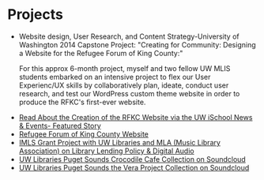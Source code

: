 <h1>Projects</h1>

<ul>
<li>Website design, User Research, and Content Strategy-University of Washington 2014 Capstone Project:  "Creating for Community: Designing a Website for the Refugee Forum of King County:" 

For this approx 6-month project, myself and two fellow UW MLIS students embarked on an intensive project to flex our User Experienc/UX skills by collaboratively plan, ideate, conduct user research, and test our WordPress custom theme website in order to produce the RFKC's first-ever website. 

<li><a target="_blank" href="https://ischool.uw.edu/feature-stories/creating-community-case-study-user-centered-web-design-non-profits/">Read About the Creation of the RFKC Website via the UW iSchool News & Events- Featured Story</a></li>
<li><a target="_blank" href="http://www.kingcountyrefugeeforum.org/">Refugee Forum of King County Website</a></li>
<li><a target="_blank" href="http://guides.lib.washington.edu/imls2014">IMLS Grant Project with UW Libraries and MLA (Music Library Association) on Library Lending Policy & Digital Audio </a></li>
<li><a target="_blank" href="https://soundcloud.com/uwlibraries/sets/crocodile-cafe-collection">UW Libraries Puget Sounds Crocodile Cafe Collection on Soundcloud</a></li>
<li><a target="_blank" href="https://soundcloud.com/uwlibraries/sets/vera-project-collection/">UW Libraries Puget Sounds the Vera Project Collection on Soundcloud</a></li>
</ul>
